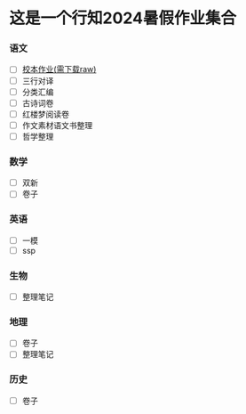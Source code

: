 # 这是一个行知2024暑假作业集合
### 语文
- [ ] [校本作业(需下载raw)](%E8%AF%AD%E6%96%87/%E8%AF%AD%E6%96%87%E6%A0%A1%E6%9C%AC%E7%AD%94%E6%A1%88.pdf)
- [ ] 三行对译
- [ ] 分类汇编
- [ ] 古诗词卷
- [ ] 红楼梦阅读卷
- [ ] 作文素材语文书整理
- [ ] 哲学整理
### 数学
- [ ] 双新
- [ ] 卷子
### 英语
- [ ] 一模
- [ ] ssp
### 生物
- [ ] 整理笔记
### 地理
- [ ] 卷子
- [ ] 整理笔记
### 历史
- [ ] 卷子
